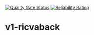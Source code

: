 [![Quality Gate Status](https://sonarcloud.io/api/project_badges/measure?project=vincentferie_v1-ricvaback&metric=alert_status)](https://sonarcloud.io/summary/new_code?id=vincentferie_v1-ricvaback) [![Reliability Rating](https://sonarcloud.io/api/project_badges/measure?project=vincentferie_v1-ricvaback&metric=reliability_rating)](https://sonarcloud.io/summary/new_code?id=vincentferie_v1-ricvaback)
# v1-ricvaback
